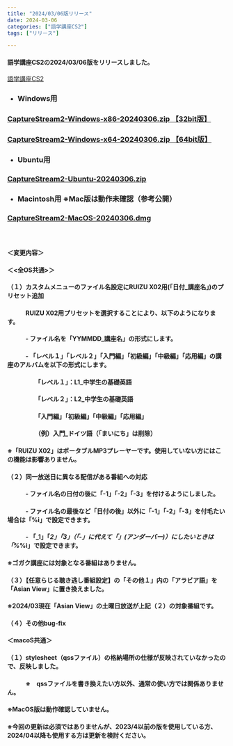 ```yaml
---
title: "2024/03/06版リリース"
date: 2024-03-06
categories: ["語学講座CS2"]
tags: ["リリース"]

---
```

#### 語学講座CS2の2024/03/06版をリリースしました。
[語学講座CS2](https://csreviser.github.io/CaptureStream2/)
* ### Windows用
### [CaptureStream2-Windows-x86-20240306.zip 【32bit版】](https://github.com/CSReviser/CaptureStream2/releases/download/20240306/CaptureStream2-Windows-x86-20240306.zip)
### [CaptureStream2-Windows-x64-20240306.zip 【64bit版】](https://github.com/CSReviser/CaptureStream2/releases/download/20240306/CaptureStream2-Windows-x64-20240306.zip) 　　　　　　　　　　　　　　　　　　
* ### Ubuntu用    
### [CaptureStream2-Ubuntu-20240306.zip](https://github.com/CSReviser/CaptureStream2/releases/download/20240306/CaptureStream2-Ubuntu-20240306.zip)
* ### Macintosh用  ※Mac版は動作未確認（参考公開）  
### [CaptureStream2-MacOS-20240306.dmg](https://github.com/CSReviser/CaptureStream2/releases/download/20240306/CaptureStream2-MacOS-20240306.dmg)
####  　　　  
#### ＜変更内容＞　　　
#### ＜<全OS共通>＞
#### （１）カスタムメニューのファイル名設定にRUIZU X02用(「日付_講座名」)のプリセット追加
#### 　　　RUIZU X02用プリセットを選択することにより、以下のようになります。
#### 　　　- ファイル名を「YYMMDD_講座名」の形式にします。
#### 　　　- 「レベル１」「レベル２」「入門編」「初級編」「中級編」「応用編」の講座のアルバムを以下の形式にします。
#### 　　　　　「レベル１」：L1_中学生の基礎英語
#### 　　　　　「レベル２」：L2_中学生の基礎英語
#### 　　　　　「入門編」「初級編」「中級編」「応用編」
#### 　　　　　（例）入門_ドイツ語（「まいにち」は削除）
####  ※「RUIZU X02」はポータブルMP3プレーヤーです。使用していない方にはこの機能は影響ありません。
####     
#### （２）同一放送日に異なる配信がある番組への対応
#### 　　　- ファイル名の日付の後に「-1」「-2」「-3」を付けるようにしました。
#### 　　　- ファイル名の最後など「日付の後」以外に「-1」「-2」「-3」を付毛たい場合は「%i」で設定できます。
#### 　　　- 「_1」「_2」「_3」（「-」に代えて「_」(アンダーバー)）にしたいときは「%_%i」で設定できます。
#### 
#### ※ゴガク講座には対象となる番組はありません。
#### 
#### （３）【任意らじる聴き逃し番組設定】の「その他１」内の「アラビア語」を「Asian View」に置き換えました。
#### ※2024/03現在「Asian View」の土曜日放送が上記（２）の対象番組です。
#### 
#### （４）その他bug-fix
#### 
#### ＜macoS共通＞
#### （１）stylesheet（qssファイル）の格納場所の仕様が反映されていなかったので、反映しました。
#### 　　　※　qssファイルを書き換えたい方以外、通常の使い方では関係ありません。
#### 
#### 
#### ※MacOS版は動作確認していません。
#### ※今回の更新は必須ではありませんが、2023/4以前の版を使用している方、2024/04以降も使用する方は更新を検討ください。
